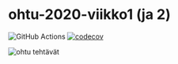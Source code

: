 # ohtu-2020-viikko1 (ja 2)

![GitHub Actions](https://github.com/gitblast/ohtu-2020-viikko1/workflows/Java%20CI%20with%20Gradle/badge.svg)
[![codecov](https://codecov.io/gh/gitblast/ohtu-2020-viikko1/branch/main/graph/badge.svg?token=LVYEWJG2EJ)](undefined)

![ohtu tehtävät](https://github.com/gitblast/ohtu-tehtavat)
